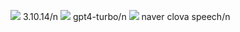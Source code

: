 <img src="https://img.shields.io/badge/python-3776AB?style=flat-square&logo=python&logoColor=white"/> 3.10.14/n
<img src="https://img.shields.io/badge/openai-412991?style=flat-square&logo=openai&logoColor=white"/> gpt4-turbo/n
<img src="https://img.shields.io/badge/naver-03C75A?style=flat-square&logo=naver&logoColor=white"/> naver clova speech/n



